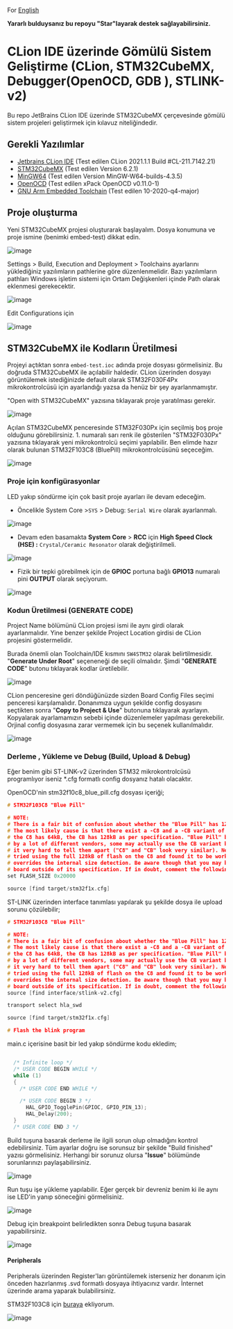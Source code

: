 For [English](README.md)

**Yararlı bulduysanız bu repoyu "Star"layarak destek sağlayabilirsiniz.**

# CLion IDE üzerinde Gömülü Sistem Geliştirme (CLion, STM32CubeMX, Debugger(OpenOCD, GDB ), STLINK-v2)

Bu repo JetBrains CLion IDE üzerinde STM32CubeMX çerçevesinde gömülü sistem 
projeleri geliştirmek için kılavuz niteliğindedir.


## Gerekli Yazılımlar
- [Jetbrains CLion IDE](https://www.jetbrains.com/) (Test edilen CLion 2021.1.1 Build #CL-211.7142.21)
- [STM32CubeMX](https://www.st.com/en/development-tools/stm32cubemx.html?sc=stm32cubemx) (Test edilen Version 6.2.1)
- [MinGW64](http://mingw-w64.org/) (Test edilen Version MinGW-W64-builds-4.3.5)
- [OpenOCD](http://openocd.org/) (Test edilen xPack OpenOCD v0.11.0-1)
- [GNU Arm Embedded Toolchain](https://developer.arm.com/tools-and-software/open-source-software/developer-tools/gnu-toolchain/gnu-rm/downloads) (Test edilen 10-2020-q4-major)


## Proje oluşturma

Yeni STM32CubeMX projesi oluşturarak başlayalım. Dosya konumuna ve proje ismine (benimki embed-test) dikkat edin.

![image](docs/imgs/project1.PNG)

Settings > Build, Execution and Deployment > Toolchains ayarlarını yüklediğiniz yazılımların pathlerine göre düzenlenmelidir.
Bazı yazılımların pathları Windows işletim sistemi için Ortam Değişkenleri içinde Path olarak eklenmesi gerekecektir.

![image](docs/imgs/toolchains.PNG)

Edit Configurations için

![image](docs/imgs/run-edit-conf.PNG)

## STM32CubeMX ile Kodların Üretilmesi

Projeyi açtıktan sonra ``embed-test.ioc`` adında proje dosyası görmelisiniz. 
Bu doğruda STM32CubeMX ile açılabilir haldedir. 
CLion üzerinden dosyayı görüntülemek istediğinizde default olarak STM32F030F4Px mikrokontrolcüsü
için ayarlandığı yazsa da henüz bir şey ayarlanmamıştır.

"Open with STM32CubeMX" yazısına tıklayarak proje yaratılması gerekir.

![image](docs/imgs/project2.PNG)

Açılan STM32CubeMX penceresinde STM32F030Px için seçilmiş boş proje olduğunu görebilirsiniz. 1. numaralı sarı renk ile gösterilen "STM32F030Px" yazısına tıklayarak yeni mikrokontrolcü seçimi yapılabilir.
Ben elimde hazır olarak bulunan STM32F103C8 (BluePill) mikrokontrolcüsünü seçeceğim. 


![image](docs/imgs/project3.PNG)

### Proje için konfigürasyonlar

LED yakıp söndürme için çok basit proje ayarları ile devam edeceğim.

- Öncelikle System Core >```SYS``` > Debug: ``Serial Wire`` olarak ayarlanmalı.

![image](docs/imgs/project4.PNG)

- Devam eden basamakta **System Core** > **RCC** için **High Speed Clock (HSE) :** ``Crystal/Ceramic Resonator`` olarak değiştirilmeli.

![image](docs/imgs/project5.PNG)

- Fizik bir tepki görebilmek için de **GPIOC** portuna bağlı **GPIO13** numaralı pini **OUTPUT** olarak seçiyorum.

![image](docs/imgs/project6.PNG)

### Kodun Üretilmesi (GENERATE CODE)

Project Name bölümünü CLion projesi ismi ile aynı girdi olarak ayarlanmalıdır.
Yine benzer şekilde Project Location girdisi de CLion projesini göstermelidir.

Burada önemli olan Toolchain/IDE kısmını ```SW4STM32``` olarak belirtilmesidir. "**Generate Under Root**" seçeneneği de seçili olmalıdır.
Şimdi "**GENERATE CODE**" butonu tıklayarak kodlar üretilebilir.

![image](docs/imgs/project7.PNG)

CLion penceresine geri döndüğünüzde sizden Board Config Files seçimi penceresi karşılamalıdır. 
Donanımıza uygun şekilde config dosyasını seçtikten sonra "**Copy to Project & Use**" butonuna tıklayarak ayarlayın.
Kopyalarak ayarlamamızın sebebi içinde düzenlemeler yapılması gerekebilir. Orjinal config dosyasına zarar vermemek için 
bu seçenek kullanılmalıdır.

![image](docs/imgs/project8.PNG)

### Derleme , Yükleme ve Debug (Build, Upload & Debug)

Eğer benim gibi ST-LINK-v2 üzerinden STM32 mikrokontrolcüsü programlıyor iseniz *.cfg formatlı config dosyanız hatalı olacaktır.

OpenOCD'nin stm32f10c8_blue_pill.cfg dosyası içeriği;
````c
# STM32F103C8 "Blue Pill"

# NOTE:
# There is a fair bit of confusion about whether the "Blue Pill" has 128kB or 64kB flash size.
# The most likely cause is that there exist a -C8 and a -CB variant of the STM32F103, where
# the C8 has 64kB, the CB has 128kB as per specification. "Blue Pill" boards are manufactured
# by a lot of different vendors, some may actually use the CB variant but from a cursory look
# it very hard to tell them apart ("C8" and "CB" look very similar). Nevertheless, people have
# tried using the full 128kB of flash on the C8 and found it to be working. Hence this board file
# overrides the internal size detection. Be aware though that you may be using you particular
# board outside of its specification. If in doubt, comment the following line.
set FLASH_SIZE 0x20000

source [find target/stm32f1x.cfg]
````
 ST-LINK üzerinden interface tanımlası yapılarak şu şekilde dosya ile upload sorunu çözülebilir;
````c
# STM32F103C8 "Blue Pill"

# NOTE:
# There is a fair bit of confusion about whether the "Blue Pill" has 128kB or 64kB flash size.
# The most likely cause is that there exist a -C8 and a -CB variant of the STM32F103, where
# the C8 has 64kB, the CB has 128kB as per specification. "Blue Pill" boards are manufactured
# by a lot of different vendors, some may actually use the CB variant but from a cursory look
# it very hard to tell them apart ("C8" and "CB" look very similar). Nevertheless, people have
# tried using the full 128kB of flash on the C8 and found it to be working. Hence this board file
# overrides the internal size detection. Be aware though that you may be using you particular
# board outside of its specification. If in doubt, comment the following line.
source [find interface/stlink-v2.cfg]

transport select hla_swd

source [find target/stm32f1x.cfg]

# Flash the blink program

````
main.c içerisine basit bir led yakıp söndürme kodu ekledim;

````c++

  /* Infinite loop */
  /* USER CODE BEGIN WHILE */
  while (1)
  {
    /* USER CODE END WHILE */

    /* USER CODE BEGIN 3 */
      HAL_GPIO_TogglePin(GPIOC, GPIO_PIN_13);
      HAL_Delay(200);
  }
  /* USER CODE END 3 */


````

Build tuşuna basarak derleme ile ilgili sorun olup olmadığını kontrol edebilirsiniz. Tüm ayarlar doğru ise sorunsuz bir
şekilde "Build finished" yazısı görmelisiniz. Herhangi bir sorunuz olursa "**Issue**" bölümünde sorunlarınızı paylaşabilirsiniz.

![image](docs/imgs/project9.PNG)

Run tuşu işe yükleme yapılabilir. Eğer gerçek bir devreniz benim ki ile aynı ise LED'in yanıp söneceğini görmelisiniz.

![image](docs/imgs/project10.PNG)

Debug için breakpoint belirledikten sonra Debug tuşuna basarak yapabilirsiniz.

![image](docs/imgs/project11.PNG)

#### Peripherals

Peripherals üzerinden Register'ları görüntülemek isterseniz her donanım için önceden hazırlanmış .svd formatlı dosyaya 
ihtiyacınız vardır. İnternet üzerinde arama yaparak bulabilirsiniz.

STM32F103C8 için [buraya](STM32F103.svd) ekliyorum.

![image](docs/gifs/debugger.gif)